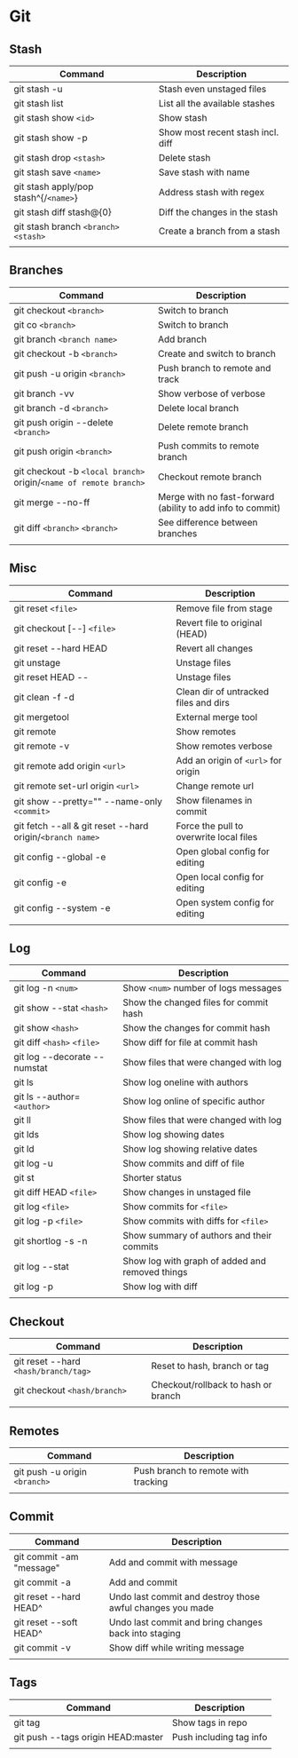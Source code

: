 # Git

## Stash
| Command                               | Description                       |
|---------------------------------------|-----------------------------------|
| git stash -u                          | Stash even unstaged files         |
| git stash list                        | List all the available stashes    |
| git stash show `<id>`                 | Show stash                        |
| git stash show -p                     | Show most recent stash incl. diff |
| git stash drop `<stash>`              | Delete stash                      |
| git stash save `<name>`               | Save stash with name              |
| git stash apply/pop stash^{/`<name>`} | Address stash with regex          |
| git stash diff stash@{0}              | Diff the changes in the stash     |
| git stash branch `<branch>` `<stash>` | Create a branch from a stash      |
|                                       |                                   |

## Branches
| Command                                                           | Description                                                |
|-------------------------------------------------------------------|------------------------------------------------------------|
| git checkout `<branch>`                                           | Switch to branch                                           |
| git co `<branch>`                                                 | Switch to branch                                           |
| git branch `<branch name>`                                        | Add branch                                                 |
| git checkout -b `<branch>`                                        | Create and switch to branch                                |
| git push -u origin `<branch>`                                     | Push branch to remote and track                            |
| git branch -vv                                                    | Show verbose of verbose                                    |
| git branch -d `<branch>`                                          | Delete local branch                                        |
| git push origin --delete `<branch>`                               | Delete remote branch                                       |
| git push origin `<branch>`                                        | Push commits to remote branch                              |
| git checkout -b `<local branch>` origin/`<name of remote branch>` | Checkout remote branch                                     |
| git merge --no-ff                                                 | Merge with no fast-forward (ability to add info to commit) |
| git diff `<branch>` `<branch>`                                    | See difference between branches                            |
|                                                                   |                                                            |

## Misc
| Command                                                    | Description                                                |
|------------------------------------------------------------|------------------------------------------------------------|
| git reset `<file>`                                         | Remove file from stage                                     |
| git checkout [--] `<file>`                                 | Revert file to original (HEAD)                             |
| git reset --hard HEAD                                      | Revert all changes                                         |
| git unstage                                                | Unstage files                                              |
| git reset HEAD --                                          | Unstage files                                              |
| git clean -f -d                                            | Clean dir of untracked files and dirs                      |
| git mergetool                                              | External merge tool                                        |
| git remote                                                 | Show remotes                                               |
| git remote -v                                              | Show remotes verbose                                       |
| git remote add origin `<url>`                              | Add an origin of `<url>` for origin                        |
| git remote set-url origin `<url>`                          | Change remote url                                          |
| git show --pretty="" --name-only `<commit>`                | Show filenames in commit                                   |
| git fetch --all & git reset --hard origin/`<branch name>`  | Force the pull to overwrite local files                    |
| git config --global -e                                     | Open global config for editing                             |
| git config -e                                              | Open local config for editing                              |
| git config --system -e                                     | Open system config for editing                             |
|                                                            |                                                            |

## Log
| Command                      | Description                                     |
|------------------------------|-------------------------------------------------|
| git log -n `<num>`           | Show `<num>` number of logs messages            |
| git show --stat `<hash>`     | Show the changed files for commit hash          |
| git show `<hash>`            | Show the changes for commit hash                |
| git diff `<hash>` `<file>`   | Show diff for file at commit hash               |
| git log --decorate --numstat | Show files that were changed with log           |
| git ls                       | Show log oneline with authors                   |
| git ls --author=`<author>`   | Show log online of specific author              |
| git ll                       | Show files that were changed with log           |
| git lds                      | Show log showing dates                          |
| git ld                       | Show log showing relative dates                 |
| git log -u                   | Show commits and diff of file                   |
| git st                       | Shorter status                                  |
| git diff HEAD `<file>`       | Show changes in unstaged file                   |
| git log `<file>`             | Show commits for `<file>`                       |
| git log -p `<file>`          | Show commits with diffs for `<file>`            |
| git shortlog -s -n           | Show summary of authors and their commits       |
| git log --stat               | Show log with graph of added and removed things |
| git log -p                   | Show log with diff                              |
|                              |                                                 |

## Checkout
| Command                              | Description                         |
|--------------------------------------|-------------------------------------|
| git reset --hard `<hash/branch/tag>` | Reset to hash, branch or tag        |
| git checkout `<hash/branch>`         | Checkout/rollback to hash or branch |
|                                      |                                     |

## Remotes
| Command                       | Description                         |
|-------------------------------|-------------------------------------|
| git push -u origin `<branch>` | Push branch to remote with tracking |
|                               |                                     |

## Commit
| Command                  | Description                                               |
|--------------------------|-----------------------------------------------------------|
| git commit -am "message" | Add and commit with message                               |
| git commit -a            | Add and commit                                            |
| git reset --hard HEAD^   | Undo last commit and destroy those awful changes you made |
| git reset --soft HEAD^   | Undo last commit and bring changes back into staging      |
| git commit -v            | Show diff while writing message                           |
|                          |                                                           |

## Tags
| Command                            | Description             |
|------------------------------------|-------------------------|
| git tag                            | Show tags in repo       |
| git push --tags origin HEAD:master | Push including tag info |
|                                    |                         |

